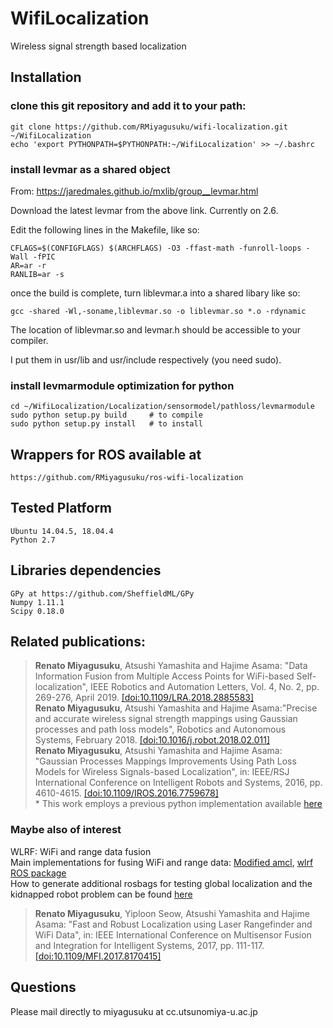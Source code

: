 # WifiLocalization

Wireless signal strength based localization

## Installation

### clone this git repository and add it to your path:

    git clone https://github.com/RMiyagusuku/wifi-localization.git ~/WifiLocalization
    echo 'export PYTHONPATH=$PYTHONPATH:~/WifiLocalization' >> ~/.bashrc

### install levmar as a shared object </br>
From: https://jaredmales.github.io/mxlib/group__levmar.html

Download the latest levmar from the above link. Currently on 2.6.

Edit the following lines in the Makefile, like so:

    CFLAGS=$(CONFIGFLAGS) $(ARCHFLAGS) -O3 -ffast-math -funroll-loops -Wall -fPIC
    AR=ar -r
    RANLIB=ar -s
    
once the build is complete, turn liblevmar.a into a shared libary like so:
    
    gcc -shared -Wl,-soname,liblevmar.so -o liblevmar.so *.o -rdynamic
    
The location of liblevmar.so and levmar.h should be accessible to your compiler. 

I put them in usr/lib and usr/include respectively (you need sudo).

### install levmarmodule optimization for python

    cd ~/WifiLocalization/Localization/sensormodel/pathloss/levmarmodule
    sudo python setup.py build     # to compile
    sudo python setup.py install   # to install 

## Wrappers for ROS  available at
    
    https://github.com/RMiyagusuku/ros-wifi-localization


## Tested Platform

    Ubuntu 14.04.5, 18.04.4
    Python 2.7

## Libraries dependencies

    GPy at https://github.com/SheffieldML/GPy
    Numpy 1.11.1
    Scipy 0.18.0



## Related publications:
> **Renato Miyagusuku**, Atsushi Yamashita and Hajime Asama: "Data Information Fusion from Multiple Access Points for WiFi-based Self-localization", IEEE Robotics and Automation Letters, Vol. 4, No. 2, pp. 269-276, April 2019. [[doi:10.1109/LRA.2018.2885583]](https://doi.org/10.1109/LRA.2018.2885583) <br/>
> **Renato Miyagusuku**, Atsushi Yamashita and Hajime Asama:"Precise and accurate wireless signal strength mappings using Gaussian processes and path loss models", Robotics and Autonomous Systems, February 2018. [[doi:10.1016/j.robot.2018.02.011]](https://doi.org/10.1016/j.robot.2018.02.011) <br/>
> **Renato Miyagusuku**, Atsushi Yamashita and Hajime Asama: "Gaussian Processes Mappings Improvements Using Path Loss Models for Wireless Signals-based Localization", in: IEEE/RSJ International Conference on Intelligent Robots and Systems, 2016, pp. 4610-4615. [[doi:10.1109/IROS.2016.7759678]](https://doi.org/10.1109/IROS.2016.7759678) <br/> * This work employs a previous python implementation available [here](../IROS2016/)

### Maybe also of interest
WLRF: WiFi and range data fusion <br/>
Main implementations for fusing WiFi and range data: 
[Modified amcl](https://github.com/RMiyagusuku/navigation/tree/indigo-devel/amcl), [wlrf ROS package](https://github.com/RMiyagusuku/wifi-localization) <br/>
How to generate additional rosbags for testing global localization and the kidnapped robot problem can be found [here](../datasets/)
> **Renato Miyagusuku**, Yiploon Seow, Atsushi Yamashita and Hajime Asama: "Fast and Robust Localization using Laser Rangefinder and WiFi Data", in: IEEE International Conference on Multisensor Fusion and Integration for Intelligent Systems, 2017, pp. 111-117. [[doi:10.1109/MFI.2017.8170415]](https://doi.org/10.1109/MFI.2017.8170415)


## Questions

Please mail directly to miyagusuku at cc.utsunomiya-u.ac.jp


